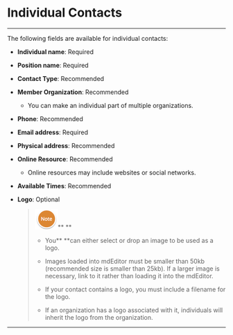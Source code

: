 # Individual Contacts

---

The following fields are available for individual contacts:

* **Individual name**: Required
* **Position name**: Required
* **Contact Type**: Recommended
* **Member Organization**: Recommended
  * You can make an individual part of multiple organizations.
* **Phone**: Recommended
* **Email address**: Required
* **Physical address**: Recommended
* **Online Resource**: Recommended
  * Online resources may include websites or social networks.
* **Available Times**: Recommended
* **Logo**: Optional

  > ![](/assets/NoteSmall.png)** **
  >
  > * You** **can either select or drop an image to be used as a logo.
  >
  > * Images loaded into mdEditor must be smaller than 50kb \(recommended size is smaller than 25kb\). If a larger image is necessary, link to it rather than loading it into the mdEditor.
  >
  > * If your contact contains a logo, you must include a filename for the logo.
  >
  > * If an organization has a logo associated with it, individuals will inherit the logo from the organization.

---



